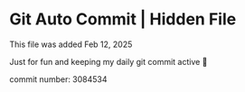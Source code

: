 # Git Auto Commit | Hidden File

This file was added Feb 12, 2025

Just for fun and keeping my daily git commit active 🤪

commit number: 3084534

